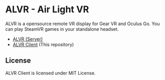 # ALVR - Air Light VR

ALVR is a opensource remote VR display for Gear VR and Oculus Go. You can play SteamVR games in your standalone headset.

- [ALVR (Server)](https://github.com/polygraphene/ALVR)
- [ALVR Client](https://github.com/polygraphene/ALVRClient) \(This repository\)

## License
ALVR Client is licensed under MIT License.
